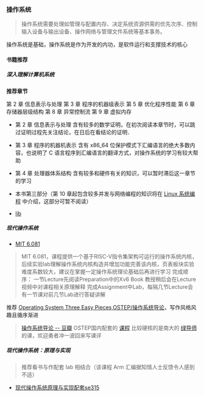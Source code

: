 ### 操作系统

> 操作系统需要处理如管理与配置内存、决定系统资源供需的优先次序、控制输入设备与输出设备、操作网络与管理文件系统等基本事务。

操作系统是基础，操作系统是作为开发的内功，是软件运行和支撑技术的核心

#### 书籍推荐

##### 深入理解计算机系统

**推荐章节**

第 2 章 信息表示与处理
第 3 章 程序的机器级表示
第 5 章 优化程序性能
第 6 章 存储器层级结构
第 8 章 异常控制流
第 9 章 虚拟内存

- 第 2 章 信息表示与处理 含有较多的数学证明，在初次阅读本章节时，可以跳过证明过程先关注结论，在日后在看结论的证明．
- 第 3 章 程序的机器机表示 含有 x86_64 位保护模式下汇编语言的绝大多数内容，也说明了 C 语言程序到汇编语言的翻译方式，对操作系统的学习有较大帮助
- 第 4 章 处理器体系结构 含有较多和硬件有关的知识，可以暂时滞后这一章节的学习
- 本书第三部分（第 10 章起包含较多并发与网络编程的知识将在 [Linux 系统编程](/LinuxSystemProgramming.md) 中介绍，这部分可暂不阅读）

- [lib](http://csapp.cs.cmu.edu/3e/labs.html)


##### 现代操作系统

- [MIT 6.081](https://pdos.csail.mit.edu/6.828/2020/schedule.html)

> MIT 6.081，课程提供一个基于RISC-V指令集架构可运行的操作系统内核，后续实验lab理解操作系统内核构造并增加功能完善该内核，页表板块实验难度系数较大，建议在掌握一定操作系统理论基础后再进行学习
> 完成顺序：
> 一节Lecture先阅读Preparation中的Xv6 Book
> 教授稍后会在Lecture视频中对课程相关原理解释
> 完成Assignment中Lab，每隔几节Lecture会有一节课对前几节Lab进行答疑讲解

推荐 [Operating System Three Easy Pieces,OSTEP/操作系统导论](https://pages.cs.wisc.edu/~remzi/OSTEP/)，写作风格风趣且循序渐进
> [操作系统导论 -- 豆瓣](https://book.douban.com/subject/33463930/)
> OSTEP国内配套的 [课程](https://www.bilibili.com/video/BV1HN41197Ko) 比较硬核的是南大的 [绿导师](http://jyywiki.cn/) 的课，欢迎勇者冲一波回来写课评

##### 现代操作系统：原理与实现

> 推荐看书与作配套 lab 相结合（该课程 Arm 汇编据知情人士反馈令人感到不适）
- [现代操作系统原理与实现配套se315](https://ipads.se.sjtu.edu.cn/courses/os/)

